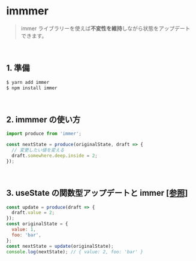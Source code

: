 # immmer

> immer ライブラリーを使えば**不変性を維持**しながら状態をアップデートできます。

<br/>

## 1. 準備

```bash
$ yarn add immer
$ npm install immer
```
<br/>

## 2. immmer の使い方

```js
import produce from 'immer';

const nextState = produce(originalState, draft => {
  // 変更したい値を変える
  draft.somewhere.deep.inside = 2;
});
```
<br/>

## 3. useState の関数型アップデートと immer  [[参照]](https://github.com/hi1004/react-study/commit/b42ff0282d3c57de3ca55268868071fb87d2a169#)

```js
const update = produce(draft => {
  draft.value = 2;
});
const originalState = {
  value: 1,
  foo: 'bar',
};
const nextState = update(originalState);
console.log(nextState); // { value: 2, foo: 'bar' }
```

